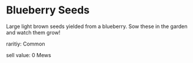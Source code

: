 # Blueberry Seeds

Large light brown seeds yielded from a blueberry. Sow these in the garden and watch them grow!

raritiy: Common

sell value: 0 Mews